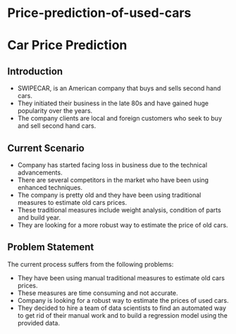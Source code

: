 # Price-prediction-of-used-cars

# Car Price Prediction

## Introduction

* SWIPECAR, is an American company that buys and sells second hand cars.
* They initiated their business in the late 80s and have gained huge popularity over the years.
* The company clients are local and foreign customers who seek to buy and sell second hand cars.

## Current Scenario

* Company has started facing loss in business due to the technical advancements.
* There are several competitors in the market who have been using enhanced techniques.
* The company is pretty old and they have been using traditional measures to estimate old cars prices.
* These traditional measures include weight analysis, condition of parts and build year.
* They are looking for a more robust way to estimate the price of old cars.

##  Problem Statement

The current process suffers from the following problems:

* They have been using manual traditional measures to estimate old cars prices.
* These measures are time consuming and not accurate.
* Company is looking for a robust way to estimate the prices of used cars.
* They decided to hire a team of data scientists to find an automated way to get rid of their manual work and to build a regression model using the provided data.

